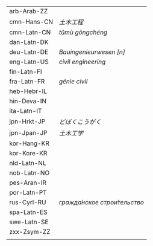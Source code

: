 | | |
|-|-|
| arb-Arab-ZZ |  |
| cmn-Hans-CN | _土木工程_ |
| cmn-Latn-CN | _tǔmù gōngchéng_ |
| dan-Latn-DK |  |
| deu-Latn-DE | _Bauingenieurwesen [n]_ |
| eng-Latn-US | _civil engineering_ |
| fin-Latn-FI |  |
| fra-Latn-FR | _génie civil_ |
| heb-Hebr-IL |  |
| hin-Deva-IN |  |
| ita-Latn-IT |  |
| jpn-Hrkt-JP | _どぼくこうがく_ |
| jpn-Jpan-JP | _土木工学_ |
| kor-Hang-KR |  |
| kor-Kore-KR |  |
| nld-Latn-NL |  |
| nob-Latn-NO |  |
| pes-Aran-IR |  |
| por-Latn-PT |  |
| rus-Cyrl-RU | _гражда́нское строи́тельство_ |
| spa-Latn-ES |  |
| swe-Latn-SE |  |
| zxx-Zsym-ZZ |  |
|  |  |